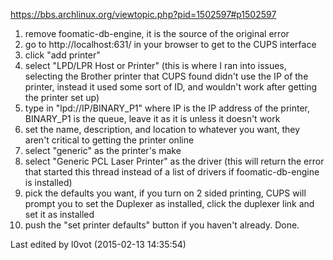 https://bbs.archlinux.org/viewtopic.php?pid=1502597#p1502597

1. remove foomatic-db-engine, it is the source of the original error
2. go to http://localhost:631/ in your browser to get to the CUPS interface
3. click "add printer"
4. select  "LPD/LPR Host or Printer" (this is where I ran into issues, selecting the Brother printer that CUPS found didn't use the IP of the printer, instead it used some sort of ID, and wouldn't work after getting the printer set up)
5. type in "lpd://IP/BINARY_P1" where IP is the IP address of the printer, BINARY_P1 is the queue, leave it as it is unless it doesn't work
6. set the name, description, and location to whatever you want, they aren't critical to getting the printer online
7. select "generic" as the printer's make
8. select "Generic PCL Laser Printer" as the driver (this will return the error that started this thread instead of a list of drivers if foomatic-db-engine is installed)
9. pick the defaults you want, if you turn on 2 sided printing, CUPS will prompt you to set the Duplexer as installed, click the duplexer link and set it as installed
10. push the "set printer defaults" button if you haven't already. Done.

Last edited by l0vot (2015-02-13 14:35:54)
